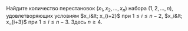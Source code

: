 Найдите количество перестановок $(x_1,x_2,\dots,x_n)$ набора $(1,2,\dots,n)$, удовлетворяющих условиям $x_i&lt; x_{i+2}$ при $1 \leq i \leq n-2$, $x_i&lt; x_{i+3}$ при $1 \leq i \leq n-3$. Здесь $n \geq 4$.